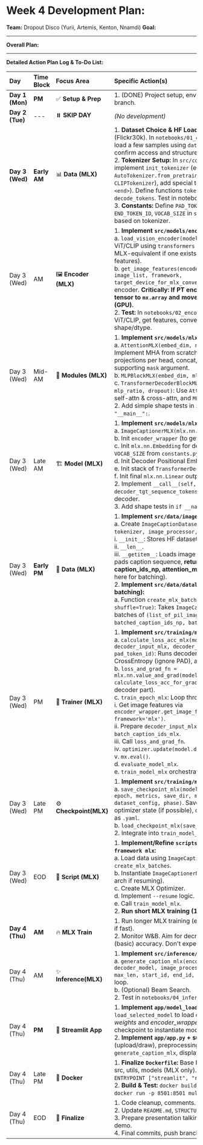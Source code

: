 # Week 4 Development Plan: 

**Team:** Dropout Disco (Yurii, Artemis, Kenton, Nnamdi)
**Goal:** 

---
**Overall Plan:**

---
**Detailed Action Plan Log & To-Do List:**

| Day         | Time Block | Focus Area         | Specific Action(s)                                                                                                                                                                                                                                                                                                                                | File(s) Involved (Primary)                                                                                                                           | Goal / Output ✔️                                                                                                                                                                           | Status      | Assignee(s) |
| :---------- | :--------- | :----------------- | :------------------------------------------------------------------------------------------------------------------------------------------------------------------------------------------------------------------------------------------------------------------------------------------------------------------------------------------------- | :--------------------------------------------------------------------------------------------------------------------------------------------------- | :----------------------------------------------------------------------------------------------------------------------------------------------------------------------------------------- | :------------ | :---------- |
| **Day 1 (Mon)** | **PM**     | ✅ **Setup & Prep**  | 1. (DONE) Project setup, env, config, docs, MLX install, branch.                                                                                                                                                                                                                                                                           | Project Root, `config.yaml`, `requirements.txt`, etc.                                                                                                | Base project ready.                                                                                                                                                      | ✅ Done         | Team        |
| **Day 2 (Tue)** | ---        | ⏸️ **SKIP DAY**      | *(No development)*                                                                                                                                                                                                                                                                                                                                 | ---                                                                                                                                                  | ---                                                                                                                                                                                      | ---           | ---         |
| **Day 3 (Wed)** | **Early AM** | 📊 **Data (MLX)**    | 1. **Dataset Choice & HF Load Test:** Confirm dataset (Flickr30k). In `notebooks/01_data_exploration.ipynb`, load a few samples using `datasets.load_dataset()` to confirm access and structure. <br> 2. **Tokenizer Setup:** In `src/common/tokenizer.py`, implement `init_tokenizer` (e.g., using `AutoTokenizer.from_pretrained("gpt2")` or `CLIPTokenizer`), add special tokens (`<pad>`, `<start>`, `<end>`). Define functions `tokenize_captions` and `decode_tokens`. Test in notebook. <br> 3. **Constants:** Define `PAD_TOKEN_ID`, `START_TOKEN_ID`, `END_TOKEN_ID`, `VOCAB_SIZE` in `src/common/constants.py` based on tokenizer. | `notebooks/01_...ipynb`, `src/common/tokenizer.py`, `src/common/constants.py`                                                                        | Dataset access confirmed. Text tokenizer ready & tested. Special token IDs defined.                                                                                      | ⏳ **NEXT**   | Team        |
| Day 3 (Wed) | AM         | 🖼️ **Encoder (MLX)** | 1. **Implement `src/models/encoder_wrapper.py`:** <br>   a. `load_vision_encoder(model_name, framework)`: Loads ViT/CLIP using `transformers` if `framework='pt'`, or loads MLX-equivalent if one exists (if not, plan to convert PT features). <br>   b. `get_image_features(encoder, processor, image_list, framework, target_device_for_mlx_conversion)`: Preprocesses, runs encoder. **Critically: If PT encoder, convert output tensor to `mx.array` and move to `mx.default_device()` (GPU).** <br> 2. **Test:** In `notebooks/02_encoder_testing.ipynb`, load PT ViT/CLIP, get features, convert to `mx.array`, check shape/dtype. | `src/models/encoder_wrapper.py`, `notebooks/02_...ipynb`                                                                                             | Function to get image features as MLX arrays, handling PT->MLX conversion.                                                                                               | ⏳ To Do       | Team        |
| Day 3 (Wed) | Mid-AM     | 🧱 **Modules (MLX)** | 1. **Implement `src/models/mlx/modules.py`:** <br>   a. `AttentionMLX(embed_dim, num_heads, dropout)`: Implement MHA from scratch (separate Q,K,V linear projections per head, concat, final projection) supporting `mask` argument. <br>   b. `MLPBlockMLX(embed_dim, mlp_ratio, dropout)`. <br>   c. `TransformerDecoderBlockMLX(embed_dim, num_heads, mlp_ratio, dropout)`: Use `AttentionMLX` for masked self-attn & cross-attn, and `MLPBlockMLX`. <br> 2. Add simple shape tests in `if __name__ == "__main__":`. | `src/models/mlx/modules.py`                                                                                                                            | Core MLX Decoder components implemented & shape-tested.                                                                                                  | ⏳ To Do       | MLX Team    |
| Day 3 (Wed) | Late AM    | 🏗️ **Model (MLX)**   | 1. **Implement `src/models/mlx/caption_model.py`:** <br>   a. `ImageCaptionerMLX(mlx.nn.Module)`. <br>   b. Init `encoder_wrapper` (to get image features). <br>   c. Init `mlx.nn.Embedding` for decoder target tokens (use `VOCAB_SIZE` from `constants.py`). <br>   d. Init Decoder Positional Embeddings (`mx.array`). <br>   e. Init stack of `TransformerDecoderBlockMLX`. <br>   f. Init final `mlx.nn.Linear` output head (to `VOCAB_SIZE`). <br> 2. Implement `__call__(self, image_input_for_encoder, decoder_tgt_sequence_tokens)`. Ensure causal mask for decoder. <br> 3. Add shape tests in `if __name__ == "__main__":`. | `src/models/mlx/caption_model.py`                                                                                                                      | Full MLX Encoder-Decoder (using wrapper for enc) model defined.                                                                                                        | ⏳ To Do       | MLX Team    |
| Day 3 (Wed) | **Early PM** | 💾 **Data (MLX)**    | 1. **Implement `src/data/image_datasets.py`:** <br>   a. Create `ImageCaptionDatasetMLX(base_hf_dataset, tokenizer, image_processor, max_seq_len)`: <br>     i. `__init__`: Stores HF dataset, tokenizer, processor. <br>     ii. `__len__`. <br>     iii. `__getitem__`: Loads image (PIL), tokenizes caption, pads caption sequence, **returns (image_pil, caption_ids_np, attention_mask_np)**. (Keep as NumPy here for batching). <br> 2. **Implement `src/data/dataloader_mlx.py` (manual batching):** <br>   a. Function `create_mlx_batches(dataset, batch_size, shuffle=True)`: Takes `ImageCaptionDatasetMLX`, yields batches of `(list_of_pil_images, batched_caption_ids_np, batched_attn_mask_np)`. | `src/data/image_datasets.py`, `src/data/dataloader_mlx.py` (*New*)                                                                                       | Dataset class providing (PIL image, NumPy tokenized caption). Manual batch iterator for MLX.                                                                     | ⏳ To Do       | Team        |
| Day 3 (Wed) | PM         | 🚂 **Trainer (MLX)** | 1. **Implement `src/training/mlx/trainer.py`:** <br>   a. `calculate_loss_acc_mlx(model, image_features_mlx, decoder_input_mlx, decoder_target_mlx, pad_token_id)`: Runs decoder, calculates sequence CrossEntropy (ignore PAD), accuracy (ignore PAD). <br>   b. `loss_and_grad_fn = mlx.nn.value_and_grad(model.decoder, calculate_loss_acc_for_grad)` (Note: grad only on decoder part). <br>   c. `train_epoch_mlx`: Loop through batches. Inside loop: <br>     i. Get image features via `encoder_wrapper.get_image_features(batch_pil_images, framework='mlx')`. <br>     ii. Prepare `decoder_input_mlx`, `decoder_target_mlx` from `batch_caption_ids_mlx`. <br>     iii. Call `loss_and_grad_fn`. <br>     iv. `optimizer.update(model.decoder, grads)`. <br>     v. `mx.eval()`. <br>   d. `evaluate_model_mlx`. <br> e. `train_model_mlx` orchestrator. | `src/training/mlx/trainer.py`                                                                                                                        | MLX training/evaluation loops capable of training the decoder part.                                                                                              | ⏳ To Do       | MLX Team    |
| Day 3 (Wed) | Late PM    | ⚙️ **Checkpoint(MLX)**| 1. **Implement `src/training/mlx/checkpoint.py`:** <br>   a. `save_checkpoint_mlx(model_decoder, optimizer, epoch, metrics, save_dir, model_config, dataset_config, phase)`. Saves `decoder.save_weights()`, optimizer state (if possible), other data as `.pkl`, configs as `.yaml`. <br>   b. `load_checkpoint_mlx(save_dir)` returns components. <br> 2. Integrate into `train_model_mlx`. | `src/training/mlx/checkpoint.py` (*New*)                                                                                                             | Robust MLX checkpointing for decoder.                                                                                                                              | ⏳ To Do       | MLX Team    |
| Day 3 (Wed) | EOD        | 🚀 **Script (MLX)**  | 1. **Implement/Refine `scripts/run_training.py` for `--framework mlx`:** <br>   a. Load data using `ImageCaptionDatasetMLX` and `create_mlx_batches`. <br>   b. Instantiate `ImageCaptionerMLX` (use loaded config for arch if resuming). <br>   c. Create MLX Optimizer. <br> d. Implement `--resume` logic. <br>   e. Call `train_model_mlx`. <br> 2. **Run short MLX training (1-2 epochs). Debug.** | `scripts/run_training.py`, `config.yaml`                                                                                                               | End-to-end MLX training pipeline for captioning runs.                                                                                                              | ⏳ To Do       | Team        |
| **Day 4 (Thu)** | **AM**     | 🔥 **MLX Train**     | 1. Run longer MLX training (e.g., 5-10 epochs, or more if fast). <br> 2. Monitor W&B. Aim for decreasing loss and increasing (basic) accuracy. Don't expect SOTA yet. | Console Output, W&B Run                                                                                                                                | Trained MLX decoder model checkpoint saved.                                                                                                                        | ⏳ To Do       | Team        |
| Day 4 (Thu) | AM         | ✨ **Inference(MLX)**| 1. **Implement `src/inference/generator_mlx.py`:** <br>   a. `generate_caption_mlx(encoder_wrapper, decoder_model, image_processor, tokenizer, image, max_len, start_id, end_id, pad_id)`: Greedy decoding loop. <br>   b. (Optional) Beam Search. <br> 2. Test in `notebooks/04_inference_example.ipynb`. | `src/inference/generator_mlx.py`, `notebooks/04_...ipynb`                                                                                          | Function to generate captions with trained MLX model.                                                                                                              | ⏳ To Do       | MLX Team    |
| Day 4 (Thu) | **PM**     | 🚢 **Streamlit App** | 1. **Implement `app/model_loader.py`:** `load_selected_model` to load chosen *MLX decoder weights* and *encoder_wrapper*, using *saved config* from checkpoint to instantiate model. <br> 2. **Implement `app/app.py` + submodules:** Connect UI (upload/draw), preprocessing, model loading, call `generate_caption_mlx`, display caption. | `app/`                                                                                                                                                 | Streamlit app runs locally, loads MLX model, generates captions.                                                                                                 | ⏳ To Do       | Team        |
| Day 4 (Thu) | Late PM    | 🐳 **Docker**        | 1. **Finalize `Dockerfile`:** Base Python image. Copy app, src, utils, models (MLX only). Install `requirements.txt`. `ENTRYPOINT ["streamlit", "run", "app/app.py"]`. <br> 2. **Build & Test:** `docker build -t multimodal-app .` then `docker run -p 8501:8501 multimodal-app`. | `Dockerfile`, `.dockerignore`                                                                                                                          | Docker container runs the Streamlit app.                                                                                                                         | ⏳ To Do       | Team        |
| Day 4 (Thu) | EOD        | 🎁 **Finalize**      | 1. Code cleanup, comments. <br> 2. Update `README.md`, `STRUCTURE.MD`, `DEV_PLAN_W4.md`. <br> 3. Prepare presentation talking points for MLX journey & demo. <br> 4. Final commits, push branch. | Docs, Presentation, Git Repo                                                                                                                           | Project deliverables ready.                                                                                                                                      | ⏳ To Do       | Team        |
